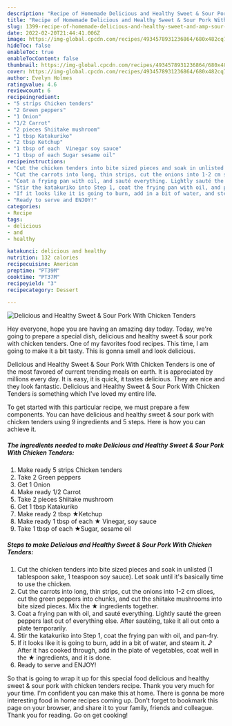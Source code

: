 ```yaml
---
description: "Recipe of Homemade Delicious and Healthy Sweet & Sour Pork With Chicken Tenders"
title: "Recipe of Homemade Delicious and Healthy Sweet & Sour Pork With Chicken Tenders"
slug: 1399-recipe-of-homemade-delicious-and-healthy-sweet-and-amp-sour-pork-with-chicken-tenders
date: 2022-02-20T21:44:41.006Z
image: https://img-global.cpcdn.com/recipes/4934578931236864/680x482cq70/delicious-and-healthy-sweet-sour-pork-with-chicken-tenders-recipe-main-photo.jpg
hideToc: false
enableToc: true
enableTocContent: false
thumbnail: https://img-global.cpcdn.com/recipes/4934578931236864/680x482cq70/delicious-and-healthy-sweet-sour-pork-with-chicken-tenders-recipe-main-photo.jpg
cover: https://img-global.cpcdn.com/recipes/4934578931236864/680x482cq70/delicious-and-healthy-sweet-sour-pork-with-chicken-tenders-recipe-main-photo.jpg
author: Evelyn Holmes
ratingvalue: 4.6
reviewcount: 6
recipeingredient:
- "5 strips Chicken tenders"
- "2 Green peppers"
- "1 Onion"
- "1/2 Carrot"
- "2 pieces Shiitake mushroom"
- "1 tbsp Katakuriko"
- "2 tbsp Ketchup"
- "1 tbsp of each  Vinegar soy sauce"
- "1 tbsp of each Sugar sesame oil"
recipeinstructions:
- "Cut the chicken tenders into bite sized pieces and soak in unlisted (1 tablespoon sake, 1 teaspoon soy sauce). Let soak until it&#39;s basically time to use the chicken."
- "Cut the carrots into long, thin strips, cut the onions into 1-2 cm slices, cut the green peppers into chunks, and cut the shiitake mushrooms into bite sized pieces. Mix the ★ ingredients together."
- "Coat a frying pan with oil, and sauté everything. Lightly sauté the green peppers last out of everything else. After sautéing, take it all out onto a plate temporarily."
- "Stir the katakuriko into Step 1, coat the frying pan with oil, and pan-fry."
- "If it looks like it is going to burn, add in a bit of water, and steam it. ♪ After it has cooked through, add in the plate of vegetables, coat well in the ★ ingredients, and it is done."
- "Ready to serve and ENJOY!"
categories:
- Recipe
tags:
- delicious
- and
- healthy

katakunci: delicious and healthy 
nutrition: 132 calories
recipecuisine: American
preptime: "PT39M"
cooktime: "PT37M"
recipeyield: "3"
recipecategory: Dessert

---
```



![Delicious and Healthy Sweet & Sour Pork With Chicken Tenders](https://img-global.cpcdn.com/recipes/4934578931236864/680x482cq70/delicious-and-healthy-sweet-sour-pork-with-chicken-tenders-recipe-main-photo.jpg)

Hey everyone, hope you are having an amazing day today. Today, we're going to prepare a special dish, delicious and healthy sweet & sour pork with chicken tenders. One of my favorites food recipes. This time, I am going to make it a bit tasty. This is gonna smell and look delicious.

Delicious and Healthy Sweet & Sour Pork With Chicken Tenders is one of the most favored of current trending meals on earth. It is appreciated by millions every day. It is easy, it is quick, it tastes delicious. They are nice and they look fantastic. Delicious and Healthy Sweet & Sour Pork With Chicken Tenders is something which I've loved my entire life.




To get started with this particular recipe, we must prepare a few components. You can have delicious and healthy sweet & sour pork with chicken tenders using 9 ingredients and 5 steps. Here is how you can achieve it.

<!--inarticleads1-->

##### The ingredients needed to make Delicious and Healthy Sweet & Sour Pork With Chicken Tenders:

1. Make ready 5 strips Chicken tenders
1. Take 2 Green peppers
1. Get 1 Onion
1. Make ready 1/2 Carrot
1. Take 2 pieces Shiitake mushroom
1. Get 1 tbsp Katakuriko
1. Make ready 2 tbsp ★Ketchup
1. Make ready 1 tbsp of each ★ Vinegar, soy sauce
1. Take 1 tbsp of each ★Sugar, sesame oil




<!--inarticleads2-->

##### Steps to make Delicious and Healthy Sweet & Sour Pork With Chicken Tenders:

1. Cut the chicken tenders into bite sized pieces and soak in unlisted (1 tablespoon sake, 1 teaspoon soy sauce). Let soak until it&#39;s basically time to use the chicken.
1. Cut the carrots into long, thin strips, cut the onions into 1-2 cm slices, cut the green peppers into chunks, and cut the shiitake mushrooms into bite sized pieces. Mix the ★ ingredients together.
1. Coat a frying pan with oil, and sauté everything. Lightly sauté the green peppers last out of everything else. After sautéing, take it all out onto a plate temporarily.
1. Stir the katakuriko into Step 1, coat the frying pan with oil, and pan-fry.
1. If it looks like it is going to burn, add in a bit of water, and steam it. ♪ After it has cooked through, add in the plate of vegetables, coat well in the ★ ingredients, and it is done.
1. Ready to serve and ENJOY!



So that is going to wrap it up for this special food delicious and healthy sweet & sour pork with chicken tenders recipe. Thank you very much for your time. I'm confident you can make this at home. There is gonna be more interesting food in home recipes coming up. Don't forget to bookmark this page on your browser, and share it to your family, friends and colleague. Thank you for reading. Go on get cooking!
